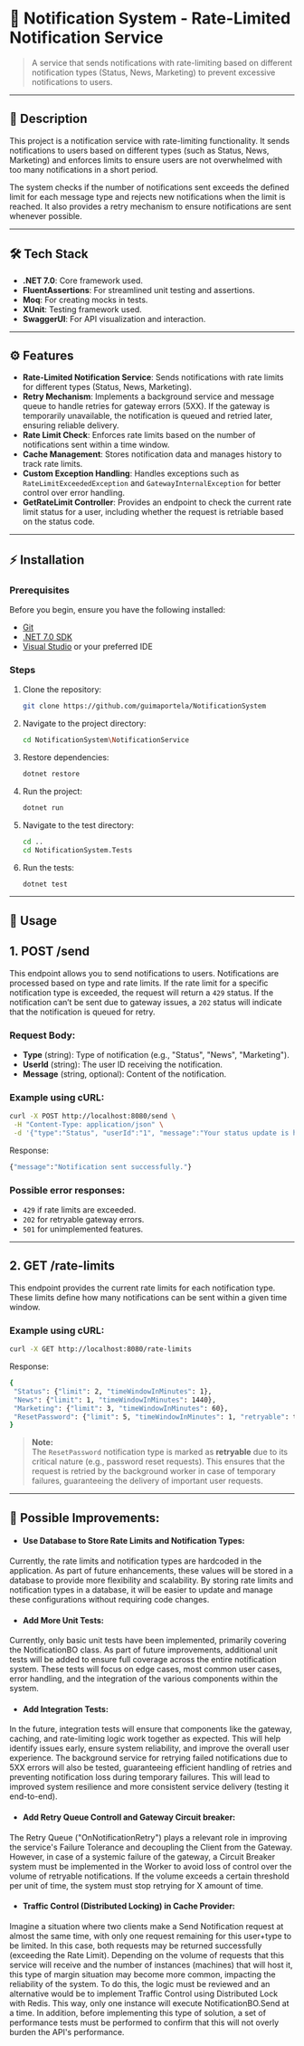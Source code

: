 # 🚨 **Notification System - Rate-Limited Notification Service**

> A service that sends notifications with rate-limiting based on different notification types (Status, News, Marketing) to prevent excessive notifications to users.

---

## 📝 **Description**

This project is a notification service with rate-limiting functionality. It sends notifications to users based on different types (such as Status, News, Marketing) and enforces limits to ensure users are not overwhelmed with too many notifications in a short period.

The system checks if the number of notifications sent exceeds the defined limit for each message type and rejects new notifications when the limit is reached. It also provides a retry mechanism to ensure notifications are sent whenever possible.

---

## 🛠️ **Tech Stack**

- **.NET 7.0**: Core framework used.
- **FluentAssertions**: For streamlined unit testing and assertions.
- **Moq**: For creating mocks in tests.
- **XUnit**: Testing framework used.
- **SwaggerUI**: For API visualization and interaction.

---

## ⚙️ **Features**

- **Rate-Limited Notification Service**: Sends notifications with rate limits for different types (Status, News, Marketing).
- **Retry Mechanism**: Implements a background service and message queue to handle retries for gateway errors (5XX). If the gateway is temporarily unavailable, the notification is queued and retried later, ensuring reliable delivery.
- **Rate Limit Check**: Enforces rate limits based on the number of notifications sent within a time window.
- **Cache Management**: Stores notification data and manages history to track rate limits.
- **Custom Exception Handling**: Handles exceptions such as `RateLimitExceededException` and `GatewayInternalException` for better control over error handling.
- **GetRateLimit Controller**: Provides an endpoint to check the current rate limit status for a user, including whether the request is retriable based on the status code.

---

## ⚡ **Installation**

### Prerequisites

Before you begin, ensure you have the following installed:

- [Git](https://git-scm.com/)
- [.NET 7.0 SDK](https://dotnet.microsoft.com/download/dotnet/7.0)
- [Visual Studio](https://visualstudio.microsoft.com/) or your preferred IDE

### Steps

1. Clone the repository:

    ```bash
    git clone https://github.com/guimaportela/NotificationSystem
    ```

2. Navigate to the project directory:

    ```bash
    cd NotificationSystem\NotificationService
    ```

3. Restore dependencies:

    ```bash
    dotnet restore
    ```

4. Run the project:

    ```bash
    dotnet run
    ```
5. Navigate to the test directory:

    ```bash
    cd ..
    cd NotificationSystem.Tests
    ```

6. Run the tests:

    ```bash
    dotnet test
    ```

---

## 📖 **Usage**

## 1. POST /send

This endpoint allows you to send notifications to users. Notifications are processed based on type and rate limits. If the rate limit for a specific notification type is exceeded, the request will return a `429` status. If the notification can’t be sent due to gateway issues, a `202` status will indicate that the notification is queued for retry.

### Request Body:

- **Type** (string): Type of notification (e.g., "Status", "News", "Marketing").
- **UserId** (string): The user ID receiving the notification.
- **Message** (string, optional): Content of the notification.

### Example using cURL:

 ```sh
curl -X POST http://localhost:8080/send \
  -H "Content-Type: application/json" \
  -d '{"type":"Status", "userId":"1", "message":"Your status update is here!"}'
```
Response:
 ```sh
{"message":"Notification sent successfully."}
```

### Possible error responses:

- `429` if rate limits are exceeded.
- `202` for retryable gateway errors.
- `501` for unimplemented features.

---

## 2. GET /rate-limits

This endpoint provides the current rate limits for each notification type. These limits define how many notifications can be sent within a given time window.

### Example using cURL:

 ```sh
curl -X GET http://localhost:8080/rate-limits
```

Response:
 ```sh
{
  "Status": {"limit": 2, "timeWindowInMinutes": 1},
  "News": {"limit": 1, "timeWindowInMinutes": 1440},
  "Marketing": {"limit": 3, "timeWindowInMinutes": 60},
  "ResetPassword": {"limit": 5, "timeWindowInMinutes": 1, "retryable": true}
}
```

> **Note:**  
> The `ResetPassword` notification type is marked as **retryable** due to its critical nature (e.g., password reset requests). This ensures that the request is retried by the background worker in case of temporary failures, guaranteeing the delivery of important user requests.

---

## 🔧 **Possible Improvements:**

- #### Use Database to Store Rate Limits and Notification Types:
Currently, the rate limits and notification types are hardcoded in the application. As part of future enhancements, these values will be stored in a database to provide more flexibility and scalability. By storing rate limits and notification types in a database, it will be easier to update and manage these configurations without requiring code changes.
- #### Add More Unit Tests:
Currently, only basic unit tests have been implemented, primarily covering the NotificationBO class. As part of future improvements, additional unit tests will be added to ensure full coverage across the entire notification system. These tests will focus on edge cases, most common user cases, error handling, and the integration of the various components within the system.
- #### Add Integration Tests:
In the future, integration tests will ensure that components like the gateway, caching, and rate-limiting logic work together as expected. This will help identify issues early, ensure system reliability, and improve the overall user experience. The background service for retrying failed notifications due to 5XX errors will also be tested, guaranteeing efficient handling of retries and preventing notification loss during temporary failures. This will lead to improved system resilience and more consistent service delivery (testing it end-to-end).
- #### Add Retry Queue Controll and Gateway Circuit breaker:
The Retry Queue ("OnNotificationRetry") plays a relevant role in improving the service's Failure Tolerance and decoupling the Client from the Gateway. However, in case of a systemic failure of the gateway, a Circuit Breaker system must be implemented in the Worker to avoid loss of control over the volume of retryable notifications. If the volume exceeds a certain threshold per unit of time, the system must stop retrying for X amount of time.
- #### Traffic Control (Distributed Locking) in Cache Provider:
Imagine a situation where two clients make a Send Notification request at almost the same time, with only one request remaining for this user+type to be limited. In this case, both requests may be returned successfully (exceeding the Rate Limit). Depending on the volume of requests that this service will receive and the number of instances (machines) that will host it, this type of margin situation may become more common, impacting the reliability of the system.
To do this, the logic must be reviewed and an alternative would be to implement Traffic Control using Distributed Lock with Redis. This way, only one instance will execute NotificationBO.Send at a time.
In addition, before implementing this type of solution, a set of performance tests must be performed to confirm that this will not overly burden the API's performance.
